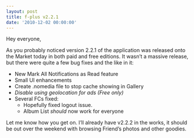 ```yaml
---
layout: post
title: f-plus v2.2.1
date: '2010-12-02 00:00:00'
---
```


Hey everyone,

As you probably noticed version 2.2.1 of the application was released onto the Market today in both paid and free editions. It wasn&#8217;t a massive release, but there were quite a few bug fixes and the like in it:

*   New Mark All Notifications as Read feature
*   Small UI enhancements
*   Create .nomedia file to stop cache showing in Gallery
*   *Disable using geolocation for ads (Free only)*
*   Several FCs fixed: 
    *   Hopefully fixed logout issue.
    *   Album List *should* now work for everyone

Let me know how you get on. I&#8217;ll already have v2.2.2 in the works, it should be out over the weekend with browsing Friend&#8217;s photos and other goodies.